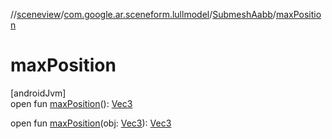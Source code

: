 //[sceneview](../../../index.md)/[com.google.ar.sceneform.lullmodel](../index.md)/[SubmeshAabb](index.md)/[maxPosition](max-position.md)

# maxPosition

[androidJvm]\
open fun [maxPosition](max-position.md)(): [Vec3](../-vec3/index.md)

open fun [maxPosition](max-position.md)(obj: [Vec3](../-vec3/index.md)): [Vec3](../-vec3/index.md)
